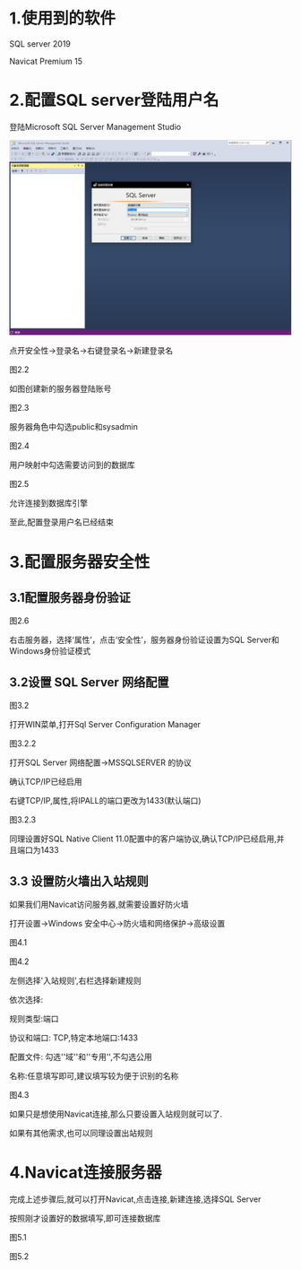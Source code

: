 # 1.使用到的软件

SQL server 2019

Navicat Premium 15



# 2.配置SQL server登陆用户名

登陆Microsoft SQL Server Management Studio

 ![image](https://github.com/EKvince/EKvince.github.io/blob/master/images/SQL%20server%20%E8%BF%9E%E6%8E%A5Navicat/2.1.png)

点开安全性->登录名->右键登录名->新建登录名

图2.2

如图创建新的服务器登陆账号

图2.3

服务器角色中勾选public和sysadmin

图2.4

用户映射中勾选需要访问到的数据库

图2.5

允许连接到数据库引擎

至此,配置登录用户名已经结束

# 3.配置服务器安全性

## 3.1配置服务器身份验证

图2.6

右击服务器，选择‘属性’，点击‘安全性’，服务器身份验证设置为SQL Server和Windows身份验证模式

## 3.2设置 SQL Server 网络配置

图3.2

打开WIN菜单,打开Sql Server Configuration Manager

图3.2.2

打开SQL Server 网络配置->MSSQLSERVER 的协议

确认TCP/IP已经启用

右键TCP/IP,属性,将IPALL的端口更改为1433(默认端口)

图3.2.3

同理设置好SQL Native Client 11.0配置中的客户端协议,确认TCP/IP已经启用,并且端口为1433

## 3.3 设置防火墙出入站规则

如果我们用Navicat访问服务器,就需要设置好防火墙

打开设置->Windows 安全中心->防火墙和网络保护->高级设置

图4.1

图4.2

左侧选择'入站规则',右栏选择新建规则

依次选择:

规则类型:端口

协议和端口: TCP,特定本地端口:1433

配置文件: 勾选''域''和''专用'',不勾选公用

名称:任意填写即可,建议填写较为便于识别的名称

图4.3

如果只是想使用Navicat连接,那么只要设置入站规则就可以了.

如果有其他需求,也可以同理设置出站规则

# 4.Navicat连接服务器

完成上述步骤后,就可以打开Navicat,点击连接,新建连接,选择SQL Server

按照刚才设置好的数据填写,即可连接数据库

图5.1

图5.2



